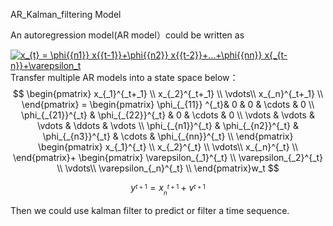 AR_Kalman_filtering Model

An autoregression model(AR model）could be written as

<a href="https://www.codecogs.com/eqnedit.php?latex=x_{t}&space;=&space;\phi{{n1}}&space;x{{t-1}}&plus;\phi{{n2}}&space;x{{t-2}}&plus;...&plus;\phi{{nn}}&space;x{_{t-n}}&plus;\varepsilon_t" target="_blank"><img src="https://latex.codecogs.com/png.latex?x_{t}&space;=&space;\phi{{n1}}&space;x{{t-1}}&plus;\phi{{n2}}&space;x{{t-2}}&plus;...&plus;\phi{{nn}}&space;x{_{t-n}}&plus;\varepsilon_t" title="x_{t} = \phi{{n1}} x{{t-1}}+\phi{{n2}} x{{t-2}}+...+\phi{{nn}} x{_{t-n}}+\varepsilon_t" /></a>
Transfer multiple AR models into a state space below：
$$
       \begin{pmatrix}
        x_{_1}^{_t+_1}  \\
        x_{_2}^{_t+_1}   \\
        \vdots\\
        x_{_n}^{_t+_1}   \\
        \end{pmatrix}
        = 
        \begin{pmatrix}
        \phi_{_{11}} ^{_t}& 0 & 0 & \cdots & 0 \\
        \phi_{_{21}}^{_t} & \phi_{_{22}}^{_t} & 0 & \cdots & 0 \\
        \vdots & \vdots & \vdots & \ddots & \vdots \\
         \phi_{_{n1}}^{_t} &  \phi_{_{n2}}^{_t} &  \phi_{_{n3}}^{_t} & \cdots &  \phi_{_{nn}}^{_t} \\
        \end{pmatrix} 
        \begin{pmatrix}
        x_{_1}^{_t}  \\
        x_{_2}^{_t}   \\
        \vdots\\
        x_{_n}^{_t}   \\
        \end{pmatrix}+
        \begin{pmatrix}
        \varepsilon_{_1}^{_t}  \\
        \varepsilon_{_2}^{_t}   \\
        \vdots\\
        \varepsilon_{_n}^{_t}   \\
        \end{pmatrix}w_t
$$

$$
        y^{_{t+1}}= x_{_n}^{_{t+1}}+v^{_{t+1}}
$$

Then we could use kalman filter to predict or filter a time sequence.
